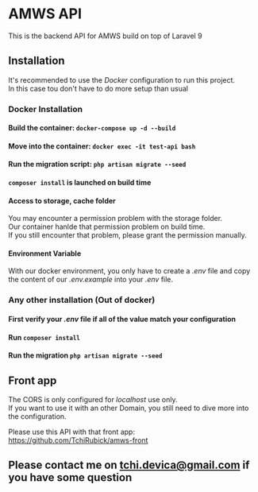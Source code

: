 # AMWS API

This is the backend API for AMWS build on top of Laravel 9

## Installation

It's recommended to use the *Docker* configuration to run this project.  
In this case tou don't have to do more setup than usual

### Docker Installation

#### Build the container: `docker-compose up -d --build`

#### Move into the container: `docker exec -it test-api bash`

#### Run the migration script: `php artisan migrate --seed`

#### `composer install` is launched on build time

#### Access to storage, cache folder

You may encounter a permission problem with the storage folder.  
Our container hanlde that permission problem on build time.  
If you still encounter that problem, please grant the permission manually.

#### Environment Variable

With our docker environment, you only have to create a *.env* file and copy the content of our *.env.example* into your *.env* file.

### Any other installation (Out of docker)

#### First verify your *.env* file if all of the value match your configuration

#### Run `composer install`

#### Run the migration `php artisan migrate --seed`

## Front app

The CORS is only configured for *localhost* use only.  
If you want to use it with an other Domain, you still need to dive more into the configuration.

Please use this API with that front app: <https://github.com/TchiRubick/amws-front>

## Please contact me on <tchi.devica@gmail.com> if you have some question
